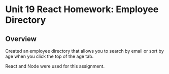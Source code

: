 # Unit 19 React Homework: Employee Directory

## Overview

Created an employee directory that allows you to search by email or sort by age when you click the top of the age tab.

React and Node were used for this assignment. 
